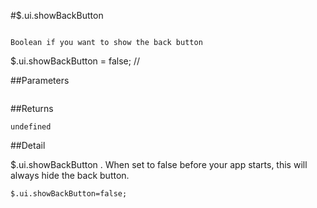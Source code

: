 #$.ui.showBackButton

```

Boolean if you want to show the back button
 ```
 $.ui.showBackButton = false; //

##Parameters

```

```

##Returns

```
undefined
```

##Detail

$.ui.showBackButton .  When set to false before your app starts, this will always hide the back button.

```
$.ui.showBackButton=false;
```